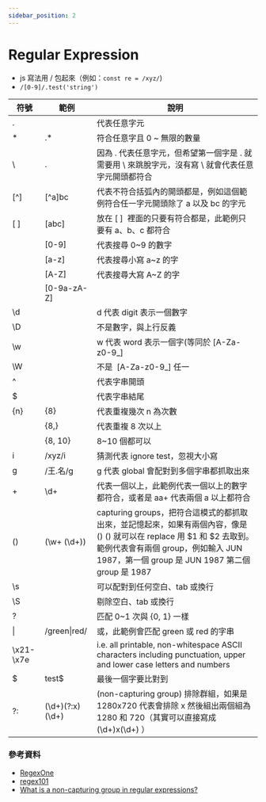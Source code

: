 ```yaml
---
sidebar_position: 2
---
```


# Regular Expression

- js 寫法用 / 包起來（例如：`const re = /xyz/`)
- `/[0-9]/.test('string')`

| 符號      | 範例            | 說明                                                                                                                                                                                                             |
| --------- | --------------- | ---------------------------------------------------------------------------------------------------------------------------------------------------------------------------------------------------------------- |
| .         |                 | 代表任意字元                                                                                                                                                                                                     |
| \*        | .\*             | 符合任意字且 0 ~ 無限的數量                                                                                                                                                                                      |
| \         | \.              | 因為 . 代表任意字元，但希望第一個字是 . 就需要用 \ 來跳脫字元，沒有寫 \ 就會代表任意字元開頭都符合                                                                                                               |
| [^]       | \[^a]bc         | 代表不符合括弧內的開頭都是，例如這個範例符合任一字元開頭除了 a 以及 bc 的字元                                                                                                                                    |
| [ ]       | [abc]           | 放在 [ ]  裡面的只要有符合都是，此範例只要有 a、b、c 都符合                                                                                                                                                      |
|           | [0-9]           | 代表搜尋 0~9 的數字                                                                                                                                                                                              |
|           | [a-z]           | 代表搜尋小寫 a~z 的字                                                                                                                                                                                            |
|           | [A-Z]           | 代表搜尋大寫 A~Z 的字                                                                                                                                                                                            |
|           | [0-9a-zA-Z]     |                                                                                                                                                                                                                  |
| \d        |                 | d 代表 digit 表示一個數字                                                                                                                                                                                        |
| \D        |                 | 不是數字，與上行反義                                                                                                                                                                                             |
| \w        |                 | w 代表 word 表示一個字(等同於 [A-Za-z0-9_]                                                                                                                                                                       |
| \W        |                 | 不是  [A-Za-z0-9_] 任一                                                                                                                                                                                          |
| ^         |                 | 代表字串開頭                                                                                                                                                                                                     |
| $         |                 | 代表字串結尾                                                                                                                                                                                                     |
| {n}       | {8}             | 代表重複幾次 n 為次數                                                                                                                                                                                            |
|           | {8,}            | 代表重複 8 次以上                                                                                                                                                                                                |
|           | {8, 10}         | 8~10 個都可以                                                                                                                                                                                                    |
| i         | /xyz/i          | 猜測代表 ignore test，忽視大小寫                                                                                                                                                                                 |
| g         | /王.名/g        | g 代表 global 會配對到多個字串都抓取出來                                                                                                                                                                         |
| +         | \d+             | 代表一個以上，此範例代表一個以上的數字都符合，或者是 aa+ 代表兩個 a 以上都符合                                                                                                                                   |
| ()        | (\w+ (\d+))     | capturing groups，把符合這模式的都抓取出來，並記憶起來，如果有兩個內容，像是 () () 就可以在 replace 用 $1 和 $2 去取到。範例代表會有兩個 group，例如輸入 JUN 1987，第一個 group 是 JUN 1987 第二個 group 是 1987 |
| \s        |                 | 可以配對到任何空白、tab 或換行                                                                                                                                                                                   |
| \S        |                 | 剔除空白、tab 或換行                                                                                                                                                                                             |
| ?         |                 | 匹配 0~1 次與 {0, 1} 一樣                                                                                                                                                                                        |
| \|        | /green\|red/    | 或，此範例會匹配 green 或 red 的字串                                                                                                                                                                             |
| \x21-\x7e |                 | i.e. all printable, non-whitespace ASCII characters including punctuation, upper and lower case letters and numbers                                                                                              |
| $         | test$           | 最後一個字要比對到                                                                                                                                                                                               |
| ?:        | (\d+)(?:x)(\d+) | (non-capturing group) 排除群組，如果是 1280x720 代表會排除 x 然後組出兩個組為 1280 和 720（其實可以直接寫成 (\d+)x(\d+) ）                                                                                       |

### 參考資料

- [RegexOne](https://regexone.com/)
- [regex101](https://regex101.com/)
- [What is a non-capturing group in regular expressions?](https://stackoverflow.com/questions/3512471/what-is-a-non-capturing-group-in-regular-expressions)
